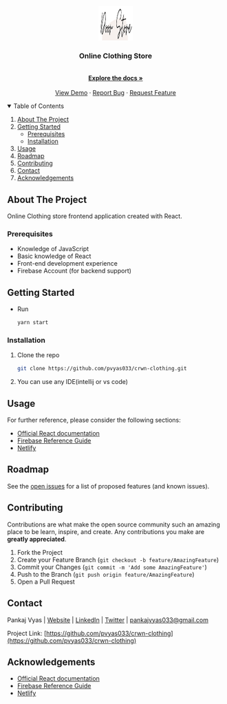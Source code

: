 <!-- PROJECT SHIELDS -->

<!-- PROJECT LOGO -->
<br />
<p align="center">
  <a href="https://github.com/pvyas033/crwn-clothing">
    <img src="/src/assets/Door_store.PNG" alt="Logo" width="80" height="80">
  </a>

  <h3 align="center">Online Clothing Store</h3>

  <p align="center">
    <br />
    <a href="https://github.com/pvyas033/crwn-clothing"><strong>Explore the docs »</strong></a>
    <br />
    <br />
    <a href="https://github.com/pvyas033/crwn-clothing">View Demo</a>
    ·
    <a href="https://github.com/pvyas033/crwn-clothing/issues">Report Bug</a>
    ·
    <a href="https://github.com/pvyas033/crwn-clothing/issues">Request Feature</a>
  </p>
 </p>



<!-- TABLE OF CONTENTS -->
<details open="open">
  <summary>Table of Contents</summary>
  <ol>
    <li>
      <a href="#about-the-project">About The Project</a>
    </li>
    <li>
      <a href="#getting-started">Getting Started</a>
      <ul>
        <li><a href="#prerequisites">Prerequisites</a></li>
        <li><a href="#installation">Installation</a></li>
      </ul>
    </li>
    <li><a href="#usage">Usage</a></li>
    <li><a href="#roadmap">Roadmap</a></li>
    <li><a href="#contributing">Contributing</a></li>
    <li><a href="#contact">Contact</a></li>
    <li><a href="#acknowledgements">Acknowledgements</a></li>
  </ol>
</details>



<!-- ABOUT THE PROJECT -->
## About The Project

Online Clothing store frontend application created with React.


### Prerequisites

- Knowledge of JavaScript
- Basic knowledge of React
- Front-end development experience
- Firebase Account (for backend support)

<!-- GETTING STARTED -->

## Getting Started

- Run
  ```sh
  yarn start
  ```


### Installation

1. Clone the repo
   ```sh
   git clone https://github.com/pvyas033/crwn-clothing.git
   ```
2. You can use any IDE(intellij or vs code) 

<!-- USAGE EXAMPLES -->
## Usage


For further reference, please consider the following sections:

* [Official React documentation](https://reactjs.org/docs/getting-started.html)
* [Firebase Reference Guide](https://firebase.google.com/?gclid=Cj0KCQiA6NOPBhCPARIsAHAy2zA93SBoGkIlxbultSA2honAglMnTZdGTc49cS0XewZiHR3HC2ThIB4aAuUFEALw_wcB&gclsrc=aw.ds)
* [Netlify](https://docs.netlify.com/)



<!-- ROADMAP -->
## Roadmap

See the [open issues](https://github.com/pvyas033/crwn-clothing/issues) for a list of proposed features (and known issues).



<!-- CONTRIBUTING -->
## Contributing

Contributions are what make the open source community such an amazing place to be learn, inspire, and create. Any contributions you make are **greatly appreciated**.

1. Fork the Project
2. Create your Feature Branch (`git checkout -b feature/AmazingFeature`)
3. Commit your Changes (`git commit -m 'Add some AmazingFeature'`)
4. Push to the Branch (`git push origin feature/AmazingFeature`)
5. Open a Pull Request


<!-- CONTACT -->
## Contact

Pankaj Vyas | [Website](https://pankajvyas.in/#/) | [LinkedIn](https://www.linkedin.com/in/pankaj033/) | [Twitter](https://twitter.com/pankaj_pvt) | pankajvyas033@gmail.com

Project Link: [https://github.com/pvyas033/crwn-clothing](https://github.com/pvyas033/crwn-clothing)



<!-- ACKNOWLEDGEMENTS -->
## Acknowledgements
* [Official React documentation](https://reactjs.org/docs/getting-started.html)
* [Firebase Reference Guide](https://firebase.google.com/?gclid=Cj0KCQiA6NOPBhCPARIsAHAy2zA93SBoGkIlxbultSA2honAglMnTZdGTc49cS0XewZiHR3HC2ThIB4aAuUFEALw_wcB&gclsrc=aw.ds)
* [Netlify](https://docs.netlify.com/)

